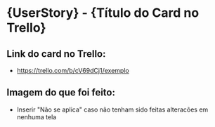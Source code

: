 # {UserStory} - {Título do Card no Trello}

## Link do card no Trello:

- https://trello.com/b/cV69dCj1/exemplo

## Imagem do que foi feito:

- Inserir "Não se aplica" caso não tenham sido feitas alteracões em nenhuma tela
